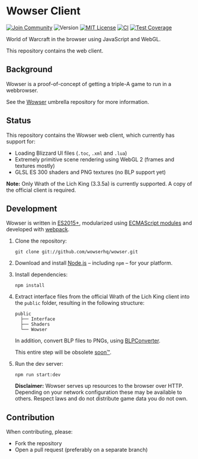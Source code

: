 # Wowser Client

[![Join Community](https://badgen.net/badge/discord/join%20community/blue)](https://discord.gg/DeVVKVg)
![Version](https://badgen.net/badge/npm/n%2Fa/gray)
[![MIT License](https://badgen.net/github/license/wowserhq/client)](LICENSE)
[![CI](https://github.com/wowserhq/client/workflows/CI/badge.svg)](https://github.com/wowserhq/client/actions?query=workflow%3ACI)
[![Test Coverage](https://codecov.io/gh/wowserhq/client/branch/master/graph/badge.svg)](https://codecov.io/gh/wowserhq/client)

World of Warcraft in the browser using JavaScript and WebGL.

This repository contains the web client.

## Background

Wowser is a proof-of-concept of getting a triple-A game to run in a webbrowser.

See the [Wowser] umbrella repository for more information.

## Status

This repository contains the Wowser web client, which currently has support for:

- Loading Blizzard UI files (`.toc`, `.xml` and `.lua`)
- Extremely primitive scene rendering using WebGL 2 (frames and textures mostly)
- GLSL ES 300 shaders and PNG textures (no BLP support yet)

**Note:** Only Wrath of the Lich King (3.3.5a) is currently supported. A copy of
the official client is required.

## Development

Wowser is written in [ES2015+], modularized using [ECMAScript modules] and
developed with [webpack].

1. Clone the repository:

   ```shell
   git clone git://github.com/wowserhq/wowser.git
   ```

2. Download and install [Node.js] – including `npm` – for your platform.

3. Install dependencies:

   ```shell
   npm install
   ```

4. Extract interface files from the official Wrath of the Lich King client into
   the `public` folder, resulting in the following structure:

   ```
   public
     ├── Interface
     ├── Shaders
     └── Wowser
   ```

   In addition, convert BLP files to PNGs, using [BLPConverter].

   This entire step will be obsolete [soon™].

5. Run the dev server:

   ```shell
   npm run start:dev
   ```

   **Disclaimer:** Wowser serves up resources to the browser over HTTP. Depending
   on your network configuration these may be available to others. Respect laws and
   do not distribute game data you do not own.

## Contribution

When contributing, please:

- Fork the repository
- Open a pull request (preferably on a separate branch)

[BLPConverter]: https://github.com/wowserhq/blizzardry#blp
[ECMAScript modules]: https://developer.mozilla.org/en-US/docs/Web/JavaScript/Guide/Modules
[ES2015+]: https://babeljs.io/docs/learn-es2015/
[Node.js]: http://nodejs.org/#download
[StormLib]: https://github.com/wowserhq/blizzardry#mpq
[Wowser]: https://github.com/wowserhq/wowser
[soon™]: http://www.wowwiki.com/Soon
[webpack]: http://webpack.github.io/
